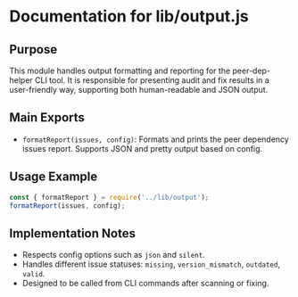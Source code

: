 # Documentation for lib/output.js

## Purpose
This module handles output formatting and reporting for the peer-dep-helper CLI tool. It is responsible for presenting audit and fix results in a user-friendly way, supporting both human-readable and JSON output.

## Main Exports
- `formatReport(issues, config)`: Formats and prints the peer dependency issues report. Supports JSON and pretty output based on config.

## Usage Example
```js
const { formatReport } = require('../lib/output');
formatReport(issues, config);
```

## Implementation Notes
- Respects config options such as `json` and `silent`.
- Handles different issue statuses: `missing`, `version_mismatch`, `outdated`, `valid`.
- Designed to be called from CLI commands after scanning or fixing.